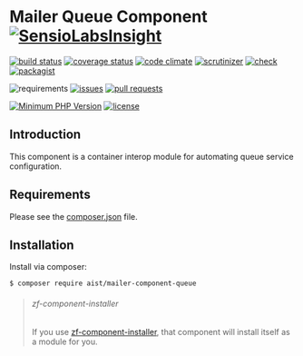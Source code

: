 # Mailer Queue Component [![SensioLabsInsight](https://insight.sensiolabs.com/projects/29103798-98e6-42b2-835f-0198a9140e2d/small.png)](https://insight.sensiolabs.com/projects/29103798-98e6-42b2-835f-0198a9140e2d)

[![build status][build image]][build]
[![coverage status][coverage image]][coverage]
[![code climate][Code Climate image]][Code Climate]
[![scrutinizer][Scrutinizer image]][Scrutinizer]
[![check][SensioLabsInsight image]][SensioLabsInsight]
[![packagist][Packagist image]][Packagist]

![requirements][dependencies image]
[![issues][issues image]][issues]
[![pull requests][pull requests image]][pull requests]

[![Minimum PHP Version][Minimum PHP Version image]][PHP]
[![license][license image]][license]

## Introduction
This component is a container interop module for automating queue service configuration.

## Requirements
Please see the [composer.json](composer.json) file.

## Installation
Install via composer:
```console
$ composer require aist/mailer-component-queue
```
> ###### zf-component-installer
>
> If you use [zf-component-installer](https://github.com/zendframework/zf-component-installer),
> that component will install itself as a module for you.

  [build image]: https://img.shields.io/travis/ma-si/mailer-component-queue/master.svg?style=flat-square
  [build]: https://secure.travis-ci.org/ma-si/mailer-component-queue
  [coverage image]: https://img.shields.io/coveralls/ma-si/mailer-component-queue.svg?style=flat-square
  [coverage]: https://coveralls.io/r/ma-si/mailer-component-queue?branch=master
  
  [Code Climate image]: https://img.shields.io/codeclimate/github/ma-si/mailer-component-queue.svg?style=flat-square
  [Code Climate]: https://codeclimate.com/github/ma-si/mailer-component-queue
  [Scrutinizer image]: https://img.shields.io/scrutinizer/g/ma-si/mailer-component-queue.svg?style=flat-square
  [Scrutinizer]: https://scrutinizer-ci.com/g/ma-si/mailer-component-queue
  
  [SensioLabsInsight image]: https://img.shields.io/sensiolabs/i/29103798-98e6-42b2-835f-0198a9140e2d.svg?style=flat-square
  [SensioLabsInsight]: https://insight.sensiolabs.com/projects/29103798-98e6-42b2-835f-0198a9140e2d
  
  [Packagist image]: https://img.shields.io/packagist/v/aist/mailer-component-queue.svg?style=flat-square
  [Packagist]: https://packagist.org/packages/aist/mailer-component-queue

  [dependencies image]: https://img.shields.io/requires/github/ma-si/mailer-component-queue.svg?style=flat-square
  [issues image]: https://img.shields.io/github/issues/ma-si/mailer-component-queue.svg?style=flat-square
  [issues]: https://github.com/ma-si/mailer-component-queue/issues
  [pull requests image]: https://img.shields.io/github/issues-pr/ma-si/mailer-component-queue.svg?style=flat-square
  [pull requests]: https://github.com/ma-si/mailer-component-queue/pulls
  
  [Minimum PHP Version image]: https://img.shields.io/badge/php-%3E%3D%207.0-8892BF.svg?style=flat-square
  [PHP]: https://php.net
  [license image]: https://poser.pugx.org/aist/mailer-component-queue/license?format=flat-square
  [license]: https://opensource.org/licenses/BSD-3-Clause
